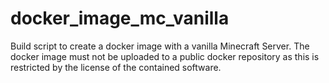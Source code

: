 # docker_image_mc_vanilla
Build script to create a docker image with a vanilla Minecraft Server. The docker image must not be uploaded to a public docker repository as this is restricted by the license of the contained software.
